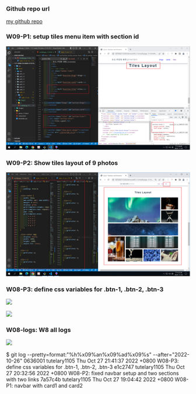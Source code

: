 ### Github repo url

[my github repo](https://github.com/tutelary1105/1111-sweb-1N-demo-211411011)

### W09-P1: setup tiles menu item with section id

![](w09_p1.png)

### W09-P2: Show tiles layout of 9 photos

![](w09_p2.png)

### W08-P3: define css variables for .btn-1, .btn-2, .btn-3

![](w08_p3-1.png)

![](w08_p3-2.png)

### W08-logs: W8 all logs

![](w08_logs.png)

$ git log --pretty=format:"%h%x09%an%x09%ad%x09%s" --after="2022-10-26"
0636001 tutelary1105 Thu Oct 27 21:41:37 2022 +0800 W08-P3: define css variables for .btn-1, .btn-2, .btn-3
e1c2747 tutelary1105 Thu Oct 27 20:32:56 2022 +0800 W08-P2: fixed navbar setup and two sections with two links
7a57c4b tutelary1105 Thu Oct 27 19:04:42 2022 +0800 W08-P1: navbar with card1 and card2
